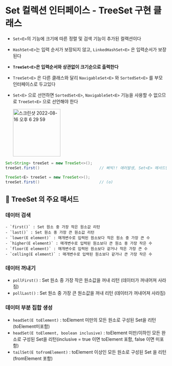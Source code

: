 # Set 컬렉션 인터페이스 - TreeSet 구현 클래스
  - `Set<E>`의 기능에 크기에 따른 정렬 및 검색 기능이 추가된 컬랙션이다
  - `HashSet<E>`는 입력 순서가 보장되지 않고, `LinkedHashSet<E>` 은 입력순서가 보장된다
  - **`TreeSet<E>`은 입력순서와 상관없이 크기순으로 출력한다**
  - `TreeSet<E>` 은 다른 클래스와 달리 `NavigableSet<E>` 와 `SortedSet<E>` 를 부모 인터페이스로 두고있다
  - `Set<E>` 으로 선언하면 `SortedSet<E>`, `NavigableSet<E>` 기능을 사용할 수 없으므로 `TreeSet<E>` 으로 선언해야 한다

      <img width="148" alt="스크린샷 2022-08-16 오후 6 29 59" src="https://user-images.githubusercontent.com/101084642/184846830-5caecb46-e88f-4a58-862a-1538c9760e49.png">

```java
Set<String> treeSet = new TreeSet<>();
treeSet.first()                          // 삐빅!! 애러발생, Set<E> 메서드만 사용가능!

TreeSet<E> treeSet = new TreeSet<>();
treeSet.first()                          // (o) 
```

## 🔎 TreeSet<E> 의 주요 매서드
  
  ### 데이터 검색
  
    - `first()` : Set 원소 중 가장 작은 원소값 리턴
    - `last()` : Set 원소 중 가장 큰 원소값 리턴
    - `lower(E element)` : 매개변수로 입력된 원소보다 작은 원소 중 가장 큰 수
    - `higher(E element)` : 매개변수로 입력된 원소보다 큰 원소 중 가장 작은 수
    - `floor(E element)` : 매개변수로 입력된 원소보다 같거나 작은 가장 큰 수
    - `celling(E element)` : 매개변수로 입력된 원소보다 같거나 큰 가장 작은 수
  
  ### 데이터 꺼내기
  
  - `pollFirst()` : Set 원소 중 가장 작은 원소값을 꺼내 리턴 (데이터가 꺼내어져 사라짐)
  - `pollLast()` : Set 원소 중 가장 큰 원소값을 꺼내 리턴 (데이터가 꺼내어져 사라짐) 
  
  ### 데이터 부분 집합 생성
  
  - `headSet(E toElement)` : toElement 미만의 모든 원소로 구성된 Set<E>을 리턴(toElement미포함)
  - `headSet(E toElement, boolean inclusive)` : toElement 미만/이하인 모든 완소로 구성된 Set을 리턴(inclusive = true 이면 toElement 포함, false 이면 미포함)
  - `tailSet(E tofromElement)` : toElement 이상인 모든 원소로 구성된 Set<E> 을 리턴(fromElement 포함)
